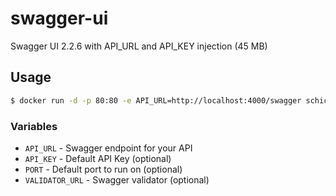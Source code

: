 # swagger-ui

Swagger UI 2.2.6 with API_URL and API_KEY injection (45 MB)

## Usage

```sh
$ docker run -d -p 80:80 -e API_URL=http://localhost:4000/swagger schickling/swagger-ui
```

### Variables

* `API_URL` - Swagger endpoint for your API
* `API_KEY` - Default API Key (optional)
* `PORT`    - Default port to run on (optional)
* `VALIDATOR_URL` - Swagger validator (optional)
